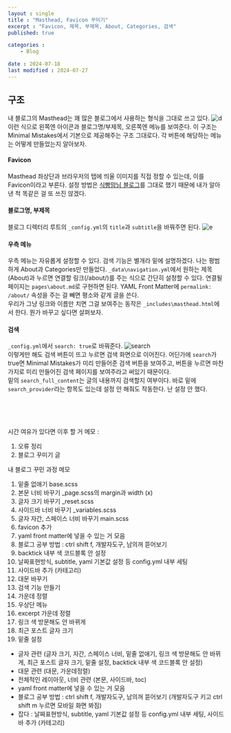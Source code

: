 ```yaml
---
layout : single
title : "Masthead, Favicon 꾸미기"
excerpt : "Favicon, 제목, 부제목, About, Categories, 검색"
published: true

categories : 
    - Blog

date : 2024-07-18
last modified : 2024-07-27
---
```


## 구조
내 블로그의 Masthead는 꽤 많은 블로그에서 사용하는 형식을 그대로 쓰고 있다. 
![d](https://github.com/user-attachments/assets/629cb6c7-5a7c-47ca-82ff-2e3a3c9c2af7)
이런 식으로 왼쪽엔 아이콘과 블로그명/부제목, 오른쪽엔 메뉴를 보여준다. 이 구조는 Minimal Mistakes에서 기본으로 제공해주는 구조 그대로다. 각 버튼에 해당하는 메뉴는 어떻게 만들었는지 알아보자.

#### Favicon
Masthead 좌상단과 브라우저의 탭에 띄울 이미지를 직접 정할 수 있는데, 이를 Favicon이라고 부른다. 설정 방법은 [식빵맘님 블로그](https://ansohxxn.github.io/blog/favicon/)를 그대로 했기 때문에 내가 알아낸 척 똑같은 걸 또 쓰진 않겠다.

#### 블로그명, 부제목
블로그 디렉터리 루트의 `_config.yml`의 `title`과 `subtitle`을 바꿔주면 된다.
![e](https://github.com/user-attachments/assets/0b42cd57-0ec7-4df7-b89f-a042bedbefc4)

#### 우측 메뉴
우측 메뉴는 자유롭게 설정할 수 있다. 검색 기능은 별개라 밑에 설명하겠다. 나는 평범하게 About과 Categories만 만들었다. `_data\navigation.yml`에서 원하는 제목(About)과 누르면 연결할 링크(/about/)를 주는 식으로 간단히 설정할 수 있다. 연결될 페이지는 `pages\about.md`로 구현하면 된다. YAML Front Matter에 `permalink: /about/` 속성을 주는 걸 빼면 평소와 같게 글을 쓴다.   
우리가 그냥 링크와 이름만 치면 그걸 보여주는 동작은 `_includes\masthead.html`에서 한다. 뭔가 바꾸고 싶다면 살펴보자.

#### 검색
`_config.yml`에서 `search: true`로 바꿔준다.
![search](https://github.com/user-attachments/assets/0525efa5-66f0-4ae0-a755-aabcb398736b)  
이렇게만 해도 검색 버튼이 뜨고 누르면 검색 화면으로 이어진다. 어딘가에 `search`가 true면 Minimal Mistakes가 미리 만들어준 검색 버튼을 보여주고, 버튼을 누르면 마찬가지로 미리 만들어진 검색 페이지를 보여주라고 써있기 때문이다.  
밑의 `search_full_content`는 글의 내용까지 검색할지 여부이다. 바로 밑에 `search_provider`라는 항목도 있는데 설정 안 해줘도 작동한다. 난 설정 안 했다. 


<br>
<br>
<br>

시간 여유가 있다면 이후 할 거 메모 : 

1. 오류 정리
2. 블로그 꾸미기 글


내 블로그 꾸민 과정 메모  
1. 밑줄 없애기 base.scss
2. 본문 너비 바꾸기 _page.scss의 margin과 width (x)
3. 글자 크기 바꾸기 _reset.scss
4. 사이드바 너비 바꾸기 _variables.scss
5. 글자 자간, 스페이스 너비 바꾸기 main.scss
6. favicon 추가
7. yaml front matter에 넣을 수 있는 거 모음
8. 블로그 공부 방법 : ctrl shift f, 개발자도구, 남의꺼 뜯어보기
9. backtick 내부 색 코드블록 안 설정
10. 날짜표현방식, subtitle, yaml 기본값 설정 등 config.yml 내부 세팅
11. 사이드바 추가 (카테고리)
12. 대문 바꾸기
13. 검색 기능 만들기
14. 가운데 정렬
15. 우상단 메뉴
16. excerpt 가운데 정렬
17. 링크 색 방문해도 안 바뀌게
18. 최근 포스트 글자 크기
19. 밑줄 설정 
    

+ 글자 관련  (글자 크기, 자간, 스페이스 너비, 밑줄 없애기, 링크 색 방문해도 안 바뀌게, 최근 포스트 글자 크기, 밑줄 설정, backtick 내부 색 코드블록 안 설정)
+ 대문 관련 (대문, 가운데정렬)
+ 전체적인 레이아웃, 너비 관련 (본문, 사이드바, toc)
+ yaml front matter에 넣을 수 있는 거 모음
+ 블로그 공부 방법 : ctrl shift f, 개발자도구, 남의꺼 뜯어보기 (개발자도구 키고 ctrl shift m 누르면 모바일 화면 봐짐)
+ 잡다 : 날짜표현방식, subtitle, yaml 기본값 설정 등 config.yml 내부 세팅, 사이드바 추가 (카테고리)

